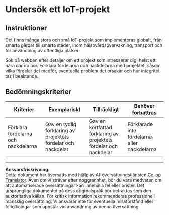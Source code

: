 <!--
CO_OP_TRANSLATOR_METADATA:
{
  "original_hash": "7ef1cec2d27b086032d46ab1958f3e99",
  "translation_date": "2025-08-27T22:01:24+00:00",
  "source_file": "1-getting-started/lessons/1-introduction-to-iot/assignment.md",
  "language_code": "sv"
}
-->
# Undersök ett IoT-projekt

## Instruktioner

Det finns många stora och små IoT-projekt som implementeras globalt, från smarta gårdar till smarta städer, inom hälsovårdsövervakning, transport och för användning av offentliga platser.

Sök på webben efter detaljer om ett projekt som intresserar dig, helst ett nära där du bor. Förklara fördelarna och nackdelarna med projektet, såsom vilka fördelar det medför, eventuella problem det orsakar och hur integritet tas i beaktande.

## Bedömningskriterier

| Kriterier | Exemplariskt | Tillräckligt | Behöver förbättras |
| --------- | ------------ | ------------ | ------------------ |
| Förklara fördelarna och nackdelarna | Gav en tydlig förklaring av projektets fördelar och nackdelar | Gav en kortfattad förklaring av projektets fördelar och nackdelar | Förklarade inte fördelarna eller nackdelarna |

---

**Ansvarsfriskrivning**:  
Detta dokument har översatts med hjälp av AI-översättningstjänsten [Co-op Translator](https://github.com/Azure/co-op-translator). Även om vi strävar efter noggrannhet, bör du vara medveten om att automatiserade översättningar kan innehålla fel eller brister. Det ursprungliga dokumentet på dess originalspråk bör betraktas som den auktoritativa källan. För kritisk information rekommenderas professionell mänsklig översättning. Vi ansvarar inte för eventuella missförstånd eller feltolkningar som uppstår vid användning av denna översättning.